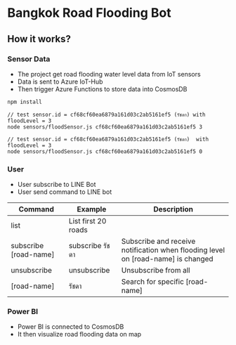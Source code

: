 # Bangkok Road Flooding Bot #

## How it works? ##

### Sensor Data ###

* The project get road flooding water level data from IoT sensors
* Data is sent to Azure IoT-Hub
* Then trigger Azure Functions to store data into CosmosDB

```javascript
npm install
```

```
// test sensor.id = cf68cf60ea6879a161d03c2ab5161ef5 (รัชดา) with floodLevel = 3
node sensors/floodSensor.js cf68cf60ea6879a161d03c2ab5161ef5 3

// test sensor.id = cf68cf60ea6879a161d03c2ab5161ef5 (รัชดา)  with floodLevel = 3
node sensors/floodSensor.js cf68cf60ea6879a161d03c2ab5161ef5 0
```


### User ###

* User subscribe to LINE Bot
* User send command to LINE bot

Command| Example | Description
--- | --- | ---
list | List first 20 roads
subscribe [road-name] | subscribe รัชดา     | Subscribe and receive notification when flooding level on [road-name] is changed
unsubscribe | unsubscribe | Unsubscribe from all
[road-name] | รัชดา | Search for specific [road-name]


### Power BI ###

* Power BI is connected to CosmosDB
* It then visualize road flooding data on map

